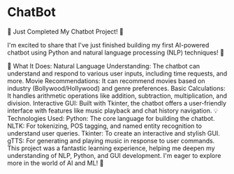 # ChatBot
🚀 Just Completed My Chatbot Project! 🤖

I'm excited to share that I've just finished building my first AI-powered chatbot using Python and natural language processing (NLP) techniques! 🎉

🔧 What It Does:
Natural Language Understanding: The chatbot can understand and respond to various user inputs, including time requests, and more.
Movie Recommendations: It can recommend movies based on industry (Bollywood/Hollywood) and genre preferences.
Basic Calculations: It handles arithmetic operations like addition, subtraction, multiplication, and division.
Interactive GUI: Built with Tkinter, the chatbot offers a user-friendly interface with features like music playback and chat history navigation.
💡 Technologies Used:
Python: The core language for building the chatbot.
NLTK: For tokenizing, POS tagging, and named entity recognition to understand user queries.
Tkinter: To create an interactive and stylish GUI.
gTTS: For generating and playing music in response to user commands.
This project was a fantastic learning experience, helping me deepen my understanding of NLP, Python, and GUI development. I'm eager to explore more in the world of AI and ML! 🌟
